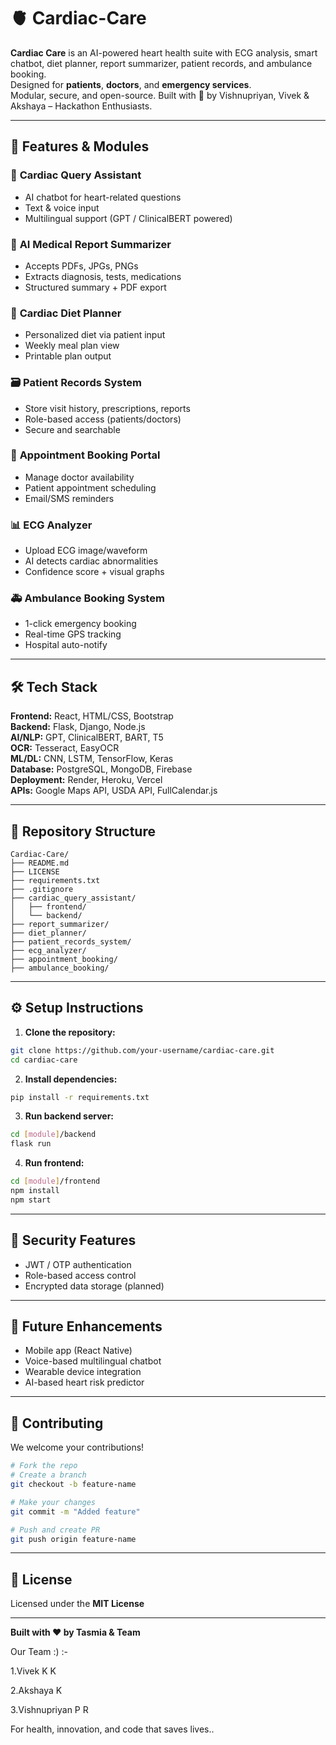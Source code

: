 # 🫀 Cardiac-Care

**Cardiac Care** is an AI-powered heart health suite with ECG analysis, smart chatbot, diet planner, report summarizer, patient records, and ambulance booking.  
Designed for **patients**, **doctors**, and **emergency services**.  
Modular, secure, and open-source. Built with 💪 by Vishnupriyan, Vivek & Akshaya – Hackathon Enthusiasts.

---

## 🚀 Features & Modules

### 🧠 **Cardiac Query Assistant**
- AI chatbot for heart-related questions  
- Text & voice input  
- Multilingual support (GPT / ClinicalBERT powered)

### 📄 **AI Medical Report Summarizer**
- Accepts PDFs, JPGs, PNGs  
- Extracts diagnosis, tests, medications  
- Structured summary + PDF export

### 🥗 **Cardiac Diet Planner**
- Personalized diet via patient input  
- Weekly meal plan view  
- Printable plan output

### 🗃️ **Patient Records System**
- Store visit history, prescriptions, reports  
- Role-based access (patients/doctors)  
- Secure and searchable

### 📅 **Appointment Booking Portal**
- Manage doctor availability  
- Patient appointment scheduling  
- Email/SMS reminders

### 📊 **ECG Analyzer**
- Upload ECG image/waveform  
- AI detects cardiac abnormalities  
- Confidence score + visual graphs

### 🚑 **Ambulance Booking System**
- 1-click emergency booking  
- Real-time GPS tracking  
- Hospital auto-notify

---

## 🛠️ Tech Stack

**Frontend:** React, HTML/CSS, Bootstrap  
**Backend:** Flask, Django, Node.js  
**AI/NLP:** GPT, ClinicalBERT, BART, T5  
**OCR:** Tesseract, EasyOCR  
**ML/DL:** CNN, LSTM, TensorFlow, Keras  
**Database:** PostgreSQL, MongoDB, Firebase  
**Deployment:** Render, Heroku, Vercel  
**APIs:** Google Maps API, USDA API, FullCalendar.js

---

## 📁 Repository Structure

```
Cardiac-Care/
├── README.md
├── LICENSE
├── requirements.txt
├── .gitignore
├── cardiac_query_assistant/
│   ├── frontend/
│   └── backend/
├── report_summarizer/
├── diet_planner/
├── patient_records_system/
├── ecg_analyzer/
├── appointment_booking/
├── ambulance_booking/
```

---

## ⚙️ Setup Instructions

1. **Clone the repository:**
```bash
git clone https://github.com/your-username/cardiac-care.git
cd cardiac-care
```

2. **Install dependencies:**
```bash
pip install -r requirements.txt
```

3. **Run backend server:**
```bash
cd [module]/backend
flask run
```

4. **Run frontend:**
```bash
cd [module]/frontend
npm install
npm start
```

---

## 🔐 Security Features

- JWT / OTP authentication  
- Role-based access control  
- Encrypted data storage (planned)

---

## 📱 Future Enhancements

- Mobile app (React Native)  
- Voice-based multilingual chatbot  
- Wearable device integration  
- AI-based heart risk predictor

---

## 🤝 Contributing

We welcome your contributions!

```bash
# Fork the repo
# Create a branch
git checkout -b feature-name

# Make your changes
git commit -m "Added feature"

# Push and create PR
git push origin feature-name
```

---

## 📄 License

Licensed under the **MIT License**

---

**Built with ❤️ by Tasmia & Team**  

Our Team :) :-  
  
  1.Vivek K K
  
  2.Akshaya K
  
  3.Vishnupriyan P R
  

For health, innovation, and code that saves lives..
